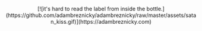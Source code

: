 <p align="center">
[![it's hard to read the label from inside the bottle.](https://github.com/adambreznicky/adambreznicky/raw/master/assets/satan_kiss.gif)](https://adambreznicky.com)
</p>